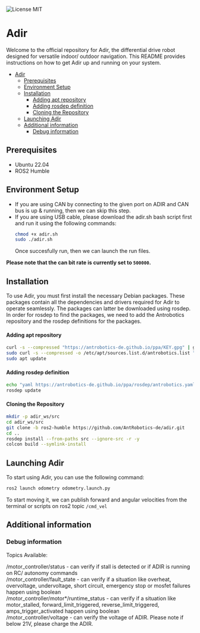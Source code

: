 ![License MIT](https://img.shields.io/github/license/AntRobotics-de/adir?color=blue)
# Adir

Welcome to the official repository for Adir, the differential drive robot designed for versatile indoor/ outdoor navigation. This README provides instructions on how to get Adir up and running on your system.

- [Adir](#adir)
  - [Prerequisites](#prerequisites)
  - [Environment Setup](#environment-setup)
  - [Installation](#installation)
      - [Adding apt repository](#adding-apt-repository)
      - [Adding rosdep definition](#adding-rosdep-definition)
      - [Cloning the Repository](#cloning-the-repository)
  - [Launching Adir](#launching-adir)
  - [Additional information](#additional-information)
    - [Debug information](#debug-information)



## Prerequisites

- Ubuntu 22.04
- ROS2 Humble

## Environment Setup
- If you are using CAN by connecting to the given port on ADIR and CAN bus is up & running, then we can skip this step. 
- If you are using USB cable, please download the adir.sh bash script first and run it using the following commands: 
    ```bash
    chmod +x adir.sh
    sudo ./adir.sh
    ```
  Once succesfully run, then we can launch the run files.

**Please note that the can bit rate is currently set to `500000`.**


## Installation

To use Adir, you must first install the necessary Debian packages. These packages contain all the dependencies and drivers required for Adir to operate seamlessly. The packages can latter be downloaded using rosdep. In order for rosdep to find the packages, we need to add the Antrobotics repository and the rosdep definitions for the packages.

#### Adding apt repository
```bash
curl -s --compressed "https://antrobotics-de.github.io/ppa/KEY.gpg" | gpg --dearmor | sudo tee /etc/apt/trusted.gpg.d/antrobotics_ppa.gpg >/dev/null
sudo curl -s --compressed -o /etc/apt/sources.list.d/antrobotics.list "https://antrobotics-de.github.io/ppa/antrobotics.list"
sudo apt update
```

#### Adding rosdep definition

```bash
echo "yaml https://antrobotics-de.github.io/ppa/rosdep/antrobotics.yaml" | sudo tee /etc/ros/rosdep/sources.list.d/antrobotics.list >/dev/null
rosdep update
```
#### Cloning the Repository

```bash
mkdir -p adir_ws/src
cd adir_ws/src
git clone -b ros2-humble https://github.com/AntRobotics-de/adir.git
cd ..
rosdep install --from-paths src --ignore-src -r -y
colcon build --symlink-install
```


## Launching Adir

To start using Adir, you can use the following command:

```bash
ros2 launch odometry odometry.launch.py
```

To start moving it, we can publish forward and angular velocities from the terminal or scripts on ros2 topic `/cmd_vel`


## Additional information

### Debug information

Topics Available:

/motor_controller/status                 -  can verify if stall is detected or if ADIR is running on RC/ autonomy commands\
/motor_controller/fault_state            -  can verify if a situation like overheat, overvoltage, undervoltage, short circuit, emergency stop or mosfet failures happen using boolean\
/motor_controller/motor*/runtime_status  -  can verify if a situation like motor_stalled, forward_limit_triggered, reverse_limit_triggered, amps_trigger_activated happen using boolean\
/motor_controller/voltage                -  can verify the voltage of ADIR. Please note if below 21V, please charge the ADIR.

